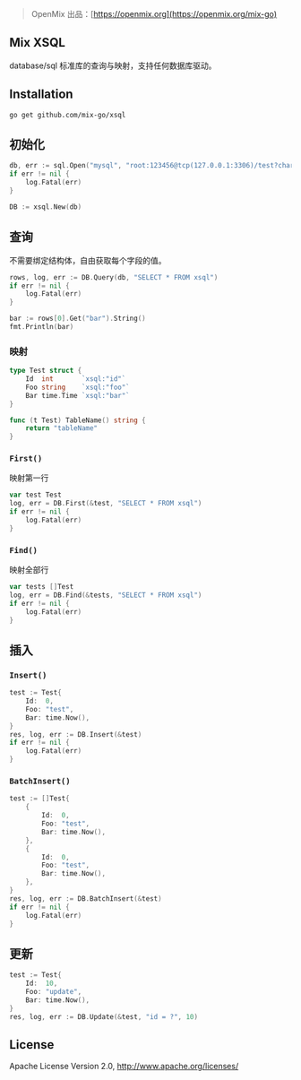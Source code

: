 > OpenMix 出品：[https://openmix.org](https://openmix.org/mix-go)

## Mix XSQL

database/sql 标准库的查询与映射，支持任何数据库驱动。

## Installation

```
go get github.com/mix-go/xsql
```

## 初始化

```go
db, err := sql.Open("mysql", "root:123456@tcp(127.0.0.1:3306)/test?charset=utf8")
if err != nil {
    log.Fatal(err)
}

DB := xsql.New(db)
```

## 查询

不需要绑定结构体，自由获取每个字段的值。

```go
rows, log, err := DB.Query(db, "SELECT * FROM xsql")
if err != nil {
    log.Fatal(err)
}

bar := rows[0].Get("bar").String()
fmt.Println(bar)
```

### 映射

```go
type Test struct {
	Id  int       `xsql:"id"`
	Foo string    `xsql:"foo"`
	Bar time.Time `xsql:"bar"`
}

func (t Test) TableName() string {
    return "tableName"
}
```

### `First()`

映射第一行

```go
var test Test
log, err = DB.First(&test, "SELECT * FROM xsql")
if err != nil {
    log.Fatal(err)
}
```

### `Find()`

映射全部行

```go
var tests []Test
log, err = DB.Find(&tests, "SELECT * FROM xsql")
if err != nil {
    log.Fatal(err)
}
```

## 插入

### `Insert()`

```go
test := Test{
    Id:  0,
    Foo: "test",
    Bar: time.Now(),
}
res, log, err := DB.Insert(&test)
if err != nil {
    log.Fatal(err)
}
```

### `BatchInsert()`

```go
test := []Test{
    {
        Id:  0,
        Foo: "test",
        Bar: time.Now(),
    },
    {
        Id:  0,
        Foo: "test",
        Bar: time.Now(),
    },
}
res, log, err := DB.BatchInsert(&test)
if err != nil {
    log.Fatal(err)
}
```

## 更新

```go
test := Test{
    Id:  10,
    Foo: "update",
    Bar: time.Now(),
}
res, log, err := DB.Update(&test, "id = ?", 10)
```

## License

Apache License Version 2.0, http://www.apache.org/licenses/

